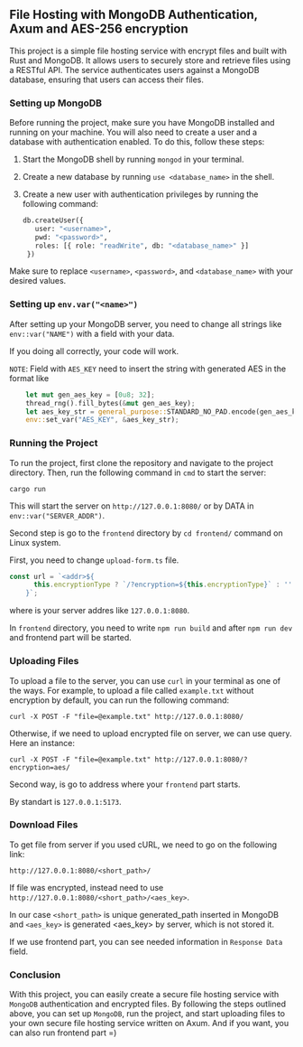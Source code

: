 ## File Hosting with MongoDB Authentication, Axum and AES-256 encryption

This project is a simple file hosting service with encrypt files and built with Rust and MongoDB. It allows users to securely store and retrieve files using a RESTful API. The service authenticates users against a MongoDB database, ensuring that users can access their files.

### Setting up MongoDB

Before running the project, make sure you have MongoDB installed and running on your machine. You will also need to create a user and a database with authentication enabled. To do this, follow these steps:

1. Start the MongoDB shell by running `mongod` in your terminal.
2. Create a new database by running `use <database_name>` in the shell.
3. Create a new user with authentication privileges by running the following command:

   ```python
   db.createUser({
      user: "<username>",
      pwd: "<password>",
      roles: [{ role: "readWrite", db: "<database_name>" }]
    })
   ```

Make sure to replace `<username>`, `<password>`, and `<database_name>` with your desired values.

### Setting up `env.var("<name>")`
After setting up your MongoDB server, you need to change all strings like `env::var("NAME")` with a field with your data.

If you doing all correctly, your code will work.

`NOTE`: Field with `AES_KEY` need to insert the string with generated AES in the format like 
```rust
    let mut gen_aes_key = [0u8; 32];
    thread_rng().fill_bytes(&mut gen_aes_key);
    let aes_key_str = general_purpose::STANDARD_NO_PAD.encode(gen_aes_key);
    env::set_var("AES_KEY", &aes_key_str);
```
### Running the Project

To run the project, first clone the repository and navigate to the project directory. Then, run the following command in `cmd` to start the server:

`cargo run`

This will start the server on `http://127.0.0.1:8080/` or by DATA in `env::var("SERVER_ADDR")`.

Second step is go to the `frontend` directory by `cd frontend/` command on Linux system.

First, you need to change `upload-form.ts` file.

```Typescript
const url = `<addr>${
      this.encryptionType ? `/?encryption=${this.encryptionType}` : ''
    }`;
```
where <addr> is your server addres like `127.0.0.1:8080`.

In `frontend` directory, you need to write `npm run build` and after `npm run dev` and frontend part will be started.

### Uploading Files

To upload a file to the server, you can use `curl` in your terminal as one of the ways. For example, to upload a file called `example.txt` without encryption by default, you can run the following command:

`curl -X POST -F "file=@example.txt" http://127.0.0.1:8080/`


Otherwise, if we need to upload encrypted file on server, we can use query. Here an instance:

`curl -X POST -F "file=@example.txt" http://127.0.0.1:8080/?encryption=aes/`

Second way, is go to address where your `frontend` part starts.

By standart is `127.0.0.1:5173`.

### Download Files
To get file from server if you used cURL, we need to go on the following link:

`http://127.0.0.1:8080/<short_path>/`

If file was encrypted, instead need to use `http://127.0.0.1:8080/<short_path>/<aes_key>`.

In our case  `<short_path>` is unique generated_path inserted in MongoDB and `<aes_key>` is generated <aes_key> by server, which is not stored it.

If we use frontend part, you can see needed information in `Response Data` field.

### Conclusion
With this project, you can easily create a secure file hosting service with `MongoDB` authentication and encrypted files. By following the steps outlined above, you can set up `MongoDB`, run the project, and start uploading files to your own secure file hosting service written on Axum. And if you want, you can also run frontend part =)